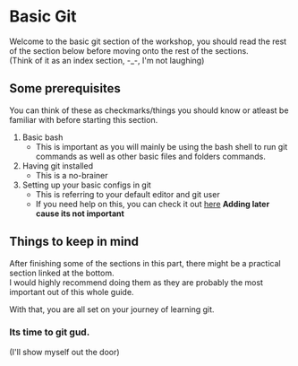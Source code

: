 # Basic Git

Welcome to the basic git section of the workshop, you should read the rest of the section below before moving onto the rest of the sections.  
(Think of it as an index section, -_-, I'm not laughing)  

## Some prerequisites

You can think of these as checkmarks/things you should know or atleast be familiar with before starting this section.  

1. Basic bash
   * This is important as you will mainly be using the bash shell to run git commands as well as other basic files and folders commands.
2. Having git installed
    * This is a no-brainer
3. Setting up your basic configs in git
    * This is referring to your default editor and git user
    * If you need help on this, you can check it out [here]() **Adding later cause its not important**

## Things to keep in mind  

After finishing some of the sections in this part, there might be a practical section linked at the bottom.  
I would highly recommend doing them as they are probably the most important out of this whole guide.  

With that, you are all set on your journey of learning git.
### Its time to git gud.
(I'll show myself out the door)